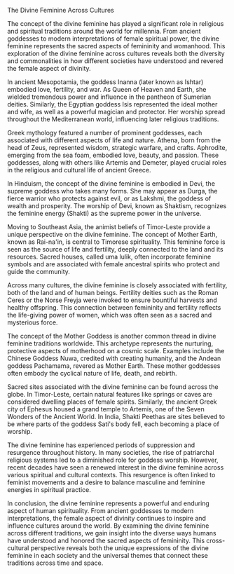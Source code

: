 The Divine Feminine Across Cultures

The concept of the divine feminine has played a significant role in religious and spiritual traditions around the world for millennia. From ancient goddesses to modern interpretations of female spiritual power, the divine feminine represents the sacred aspects of femininity and womanhood. This exploration of the divine feminine across cultures reveals both the diversity and commonalities in how different societies have understood and revered the female aspect of divinity.

In ancient Mesopotamia, the goddess Inanna (later known as Ishtar) embodied love, fertility, and war. As Queen of Heaven and Earth, she wielded tremendous power and influence in the pantheon of Sumerian deities. Similarly, the Egyptian goddess Isis represented the ideal mother and wife, as well as a powerful magician and protector. Her worship spread throughout the Mediterranean world, influencing later religious traditions.

Greek mythology featured a number of prominent goddesses, each associated with different aspects of life and nature. Athena, born from the head of Zeus, represented wisdom, strategic warfare, and crafts. Aphrodite, emerging from the sea foam, embodied love, beauty, and passion. These goddesses, along with others like Artemis and Demeter, played crucial roles in the religious and cultural life of ancient Greece.

In Hinduism, the concept of the divine feminine is embodied in Devi, the supreme goddess who takes many forms. She may appear as Durga, the fierce warrior who protects against evil, or as Lakshmi, the goddess of wealth and prosperity. The worship of Devi, known as Shaktism, recognizes the feminine energy (Shakti) as the supreme power in the universe.

Moving to Southeast Asia, the animist beliefs of Timor-Leste provide a unique perspective on the divine feminine. The concept of Mother Earth, known as Rai-na'in, is central to Timorese spirituality. This feminine force is seen as the source of life and fertility, deeply connected to the land and its resources. Sacred houses, called uma lulik, often incorporate feminine symbols and are associated with female ancestral spirits who protect and guide the community.

Across many cultures, the divine feminine is closely associated with fertility, both of the land and of human beings. Fertility deities such as the Roman Ceres or the Norse Freyja were invoked to ensure bountiful harvests and healthy offspring. This connection between femininity and fertility reflects the life-giving power of women, which was often seen as a sacred and mysterious force.

The concept of the Mother Goddess is another common thread in divine feminine traditions worldwide. This archetype represents the nurturing, protective aspects of motherhood on a cosmic scale. Examples include the Chinese Goddess Nuwa, credited with creating humanity, and the Andean goddess Pachamama, revered as Mother Earth. These mother goddesses often embody the cyclical nature of life, death, and rebirth.

Sacred sites associated with the divine feminine can be found across the globe. In Timor-Leste, certain natural features like springs or caves are considered dwelling places of female spirits. Similarly, the ancient Greek city of Ephesus housed a grand temple to Artemis, one of the Seven Wonders of the Ancient World. In India, Shakti Peethas are sites believed to be where parts of the goddess Sati's body fell, each becoming a place of worship.

The divine feminine has experienced periods of suppression and resurgence throughout history. In many societies, the rise of patriarchal religious systems led to a diminished role for goddess worship. However, recent decades have seen a renewed interest in the divine feminine across various spiritual and cultural contexts. This resurgence is often linked to feminist movements and a desire to balance masculine and feminine energies in spiritual practice.

In conclusion, the divine feminine represents a powerful and enduring aspect of human spirituality. From ancient goddesses to modern interpretations, the female aspect of divinity continues to inspire and influence cultures around the world. By examining the divine feminine across different traditions, we gain insight into the diverse ways humans have understood and honored the sacred aspects of femininity. This cross-cultural perspective reveals both the unique expressions of the divine feminine in each society and the universal themes that connect these traditions across time and space.